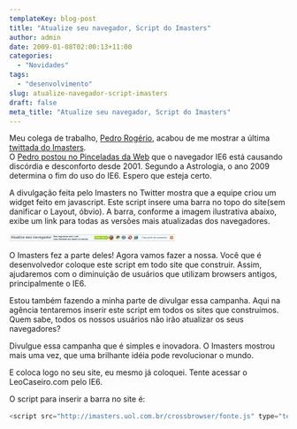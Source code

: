```yaml
---
templateKey: blog-post
title: "Atualize seu navegador, Script do Imasters"
author: admin
date: 2009-01-08T02:00:13+11:00
categories:
  - "Novidades"
tags:
  - "desenvolvimento"
slug: atualize-navegador-script-imasters
draft: false
meta_title: "Atualize seu navegador, Script do Imasters"
---
```


Meu colega de trabalho, [Pedro Rogério](http://www.pinceladasdaweb.com.br/blog/ "Blog Pinceladas da Web"), acabou de me mostrar a última [twittada do Imasters](http://twitter.com/iMasters/status/1101851752 "Twittada do Imasters sobre a Campanha de atualização de Browsers").<br>
O [Pedro postou no Pinceladas da Web](http://www.pinceladasdaweb.com.br/blog/2009/01/05/2009-o-ano-em-que-o-ie6-faleceu/ "Post: 2009, o ano em que o IE6 faleceu") que o navegador IE6 está causando discórdia e desconforto desde 2001. Segundo a Astrologia, o ano 2009 determina o fim do uso do IE6. Espero que esteja certo.

A divulgação feita pelo Imasters no Twitter mostra que a equipe criou um widget feito em javascript. Este script insere uma barra no topo do site(sem danificar o Layout, óbvio). A barra, conforme a imagem ilustrativa abaixo, exibe um link para todas as versões mais atualizadas dos navegadores.

[![Imagem da Barra do Imasters: Atualize seu navegador](./atualize-navegador-campanha-imasters-300x12.gif "Imagem da Barra do Imasters: Atualize seu navegador")](./atualize-navegador-campanha-imasters1.gif "Imagem da Barra do Imasters: Atualize seu navegador")

O Imasters fez a parte deles! Agora vamos fazer a nossa. Você que é desenvolvedor coloque este script em todo site que construir. Assim, ajudaremos com o diminuição de usuários que utilizam browsers antigos, principalmente o IE6.

Estou também fazendo a minha parte de divulgar essa campanha. Aqui na agência tentaremos inserir este script em todos os sites que construímos. Quem sabe, todos os nossos usuários não irão atualizar os seus navegadores?

Divulgue essa campanha que é simples e inovadora. O Imasters mostrou mais uma vez, que uma brilhante idéia pode revolucionar o mundo.

E coloca logo no seu site, eu mesmo já coloquei. Tente acessar o LeoCaseiro.com pelo IE6.

O script para inserir a barra no site é:

```javascript
<script src="http://imasters.uol.com.br/crossbrowser/fonte.js" type="text/javascript"></script>
```
